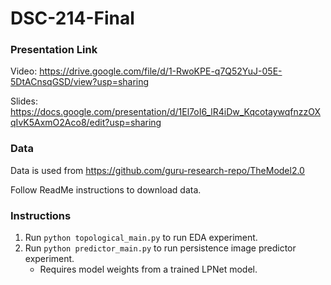 # DSC-214-Final

### Presentation Link
Video: https://drive.google.com/file/d/1-RwoKPE-q7Q52YuJ-05E-5DtACnsqGSD/view?usp=sharing

Slides: https://docs.google.com/presentation/d/1El7oI6_lR4iDw_KqcotaywqfnzzOXqIvK5AxmO2Aco8/edit?usp=sharing

### Data
Data is used from https://github.com/guru-research-repo/TheModel2.0

Follow ReadMe instructions to download data.

### Instructions
1. Run `python topological_main.py` to run EDA experiment.
2. Run `python predictor_main.py` to run persistence image predictor experiment.
   - Requires model weights from a trained LPNet model.
